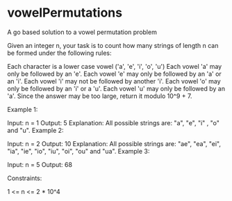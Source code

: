# vowelPermutations
A go based solution to a vowel permutation problem


Given an integer n, your task is to count how many strings of length n can be formed under the following rules:

Each character is a lower case vowel ('a', 'e', 'i', 'o', 'u')
Each vowel 'a' may only be followed by an 'e'.
Each vowel 'e' may only be followed by an 'a' or an 'i'.
Each vowel 'i' may not be followed by another 'i'.
Each vowel 'o' may only be followed by an 'i' or a 'u'.
Each vowel 'u' may only be followed by an 'a'.
Since the answer may be too large, return it modulo 10^9 + 7.



Example 1:

Input: n = 1
Output: 5
Explanation: All possible strings are: "a", "e", "i" , "o" and "u".
Example 2:

Input: n = 2
Output: 10
Explanation: All possible strings are: "ae", "ea", "ei", "ia", "ie", "io", "iu", "oi", "ou" and "ua".
Example 3:

Input: n = 5
Output: 68


Constraints:

1 <= n <= 2 * 10^4
